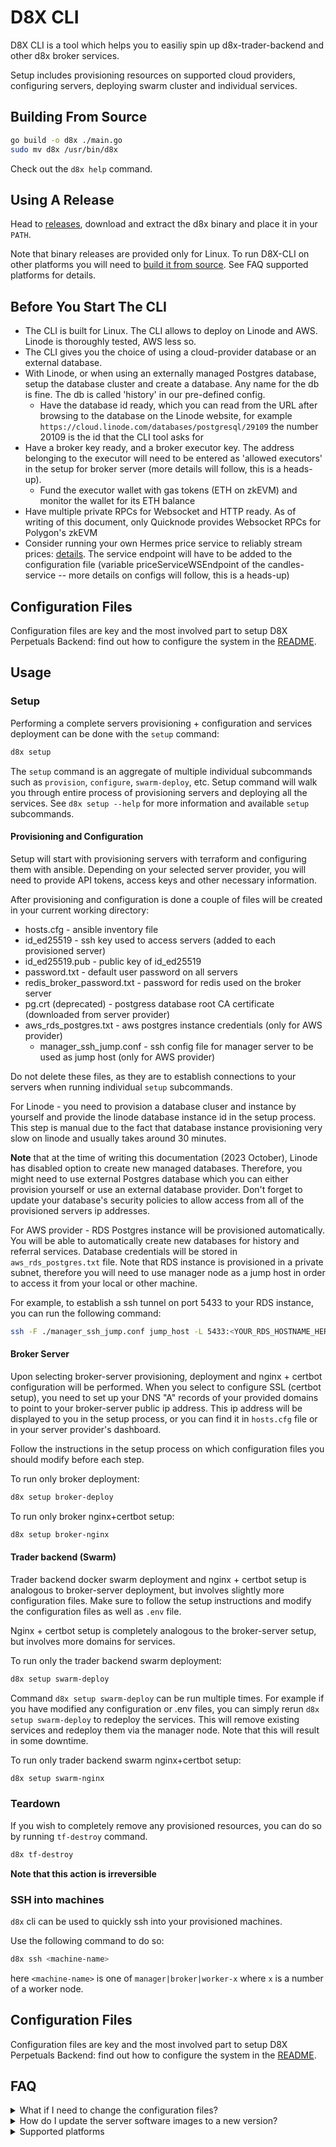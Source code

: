 # D8X CLI

D8X CLI is a tool which helps you to easiliy spin up d8x-trader-backend and
other d8x broker services.

Setup includes provisioning resources on supported cloud providers, configuring
servers, deploying swarm cluster and individual services.



## Building From Source

```bash
go build -o d8x ./main.go
sudo mv d8x /usr/bin/d8x
```
Check out the `d8x help` command.

## Using A Release

Head to [releases](https://github.com/D8-X/d8x-cli/releases), download and
extract the d8x binary and place it in your `PATH`. 

Note that binary releases are provided only for Linux. To run D8X-CLI on other
platforms you will need to [build it from source](#building-from-source). See
FAQ supported platforms for details.

## Before You Start The CLI
* The CLI is built for Linux. The CLI allows to deploy on Linode and AWS. Linode is thoroughly tested, AWS less so.
* The CLI gives you the choice of using a cloud-provider database or an external database. 
* With Linode, or when using an externally managed Postgres database, setup the database cluster and create a database. Any name for the db is fine. The db is called 'history' in our pre-defined config.
  	* Have the database id ready, which you can read from the URL after browsing to the database on the Linode website, for example `https://cloud.linode.com/databases/postgresql/29109` the number 20109 is the id that the CLI tool asks for
* Have a broker key ready, and a broker executor key. The address belonging to the executor will need to be entered as 'allowed executors' in the setup for broker server (more details will follow, this is a heads-up).
	* Fund the executor wallet with gas tokens (ETH on zkEVM) and monitor the wallet for its ETH balance 
* Have multiple private RPCs for Websocket and HTTP ready. As of writing of this document, only Quicknode provides Websocket RPCs for Polygon's zkEVM
* Consider running your own Hermes price service to reliably stream prices: [details](https://docs.pyth.network/documentation/pythnet-price-feeds/hermes). The service endpoint will have to be added to the configuration file (variable priceServiceWSEndpoint of the candles-service -- more details on configs will follow, this is a heads-up)

## Configuration Files
Configuration files are key and the most involved part to setup D8X Perpetuals Backend:
find out how to configure the system in the
[README](README_CONFIG.md).

## Usage
### Setup

Performing a complete servers provisioning + configuration and services
deployment can be done with the `setup` command:

```bash
d8x setup
```

The `setup` command is an aggregate of multiple individual subcommands such as
`provision`, `configure`, `swarm-deploy`, etc. Setup command will walk you
through entire process of provisioning servers and deploying all the services.
See `d8x setup --help` for more information and available `setup` subcommands.

#### Provisioning and Configuration
Setup will start with provisioning servers with terraform and configuring them
with ansible. Depending on your selected server provider, you will need to
provide API tokens, access keys and other necessary information.

After provisioning and configuration is done a couple of files will be created
in your current working directory:

  - hosts.cfg - ansible inventory file
  - id_ed25519 - ssh key used to access servers (added to each provisioned server)
  - id_ed25519.pub - public key of id_ed25519 
  - password.txt - default user password on all servers
  - redis_broker_password.txt - password for redis used on the broker server
  - pg.crt (deprecated) - postgress database root CA certificate (downloaded from server provider) 
  - aws_rds_postgres.txt - aws postgres instance credentials (only for AWS provider)
	- manager_ssh_jump.conf - ssh config file for manager server to be used as jump host (only for AWS provider)

Do not delete these files, as they are to establish connections to your servers
when running individual `setup` subcommands.

For Linode - you need to provision a database cluser and instance by
yourself and provide the linode database instance id in the setup process. This
step is manual due to the fact that database instance provisioning very slow on
linode and usually takes around 30 minutes.

**Note** that at the time of writing this documentation (2023 October), Linode
has disabled option to create new managed databases. Therefore, you might need
to use external Postgres database which you can either provision yourself or use
an external database provider. Don't forget to update your database's security
policies to allow access from all of the provisioned servers ip addresses. 

For AWS provider - RDS Postgres instance will be provisioned automatically. You
will be able to automatically create new databases for history and referral
services. Database credentials will be stored in `aws_rds_postgres.txt` file.
Note that RDS instance is provisioned in a private subnet, therefore you will
need to use manager node as a jump host in order to access it from your local or
other machine.

For example, to establish a ssh tunnel on port 5433 to your RDS instance, you
can run the following command:

```bash
ssh -F ./manager_ssh_jump.conf jump_host -L 5433:<YOUR_RDS_HOSTNAME_HERE>:5432 -v -N
```

#### Broker Server
Upon selecting broker-server provisioning, deployment and nginx + certbot configuration will be performed. 
When you select to configure SSL (certbot setup), you need to set up your DNS "A"
records of your provided domains to point to your broker-server public ip
address. This ip address will be displayed to you in the setup process, or you
can find it in `hosts.cfg` file or in your server provider's dashboard.

Follow the instructions in the setup process on which configuration files you
should modify before each step.

To run only broker deployment:
```bash
d8x setup broker-deploy
```

To run only broker nginx+certbot setup:
```bash
d8x setup broker-nginx
```

#### Trader backend (Swarm)
Trader backend docker swarm deployment and nginx + certbot setup is analogous to
broker-server deployment, but involves slightly more configuration files. Make
sure to follow the setup instructions and modify the configuration files as well
as `.env` file.

Nginx + certbot setup is completely analogous to the broker-server setup, but
involves more domains for services.

To run only the trader backend swarm deployment:
```bash
d8x setup swarm-deploy
```

Command `d8x setup swarm-deploy` can be run multiple times. For example if you
have modified any configuration or .env files, you can simply rerun `d8x setup
swarm-deploy` to redeploy the services. This will remove existing services and
redeploy them via the manager node. Note that this will result in some downtime.

To run only trader backend swarm nginx+certbot setup:
```bash
d8x setup swarm-nginx
```

### Teardown

If you wish to completely remove any provisioned resources, you can do so by
running `tf-destroy` command.

```bash
d8x tf-destroy
```

**Note that this action is irreversible**


### SSH into machines

`d8x` cli can be used to quickly ssh into your provisioned machines.

Use the following command to do so:

```bash
d8x ssh <machine-name>
```

here `<machine-name>` is one of `manager|broker|worker-x` where `x` is a number
of a worker node.

## Configuration Files
Configuration files are key and the most involved part to setup D8X Perpetuals Backend:
find out how to configure the system in the
[README](README_CONFIG.md).

## FAQ

<details>
  <summary>What if I need to change the configuration files?</summary>
Edit the configuration files in your local folder from which you deployed. Redeploy using the CLI, see also `d8x setup --help`.
For example `d8x setup swarm-deploy` if the config is part of "trader-backend", or `d8x setup broker-deploy` if the config is
part of "broker-server"
</details>



<details>
  <summary>How do I update the server software images to a new version?</summary>

  You login to the server where your software resides (e.g., the broker-server, or the
  swarm-manager for which you can get the ip with `d8x ip manager`).

  -  Find the hash (sha256:...) of the service you want to update by navigating to the root of the github repository, click on packages (or [here](https://github.com/orgs/D8-X/packages)), choose the package and version you want to update and the hash is displayed on the top. For example, choose "trader-main" and click the relevant version for the main broker services.
  -  Find the name of the service via `docker service ls`
  -  Now you can update the backend-service application by using the docker update command. For example:
  
  ```
  docker service update --image "ghcr.io/d8-x/d8x-trader-main:dev@sha256:aea8e56d6077c733a1d553b4291149712c022b8bd72571d2a852a5478e1ec559" stack_api
  ```
</details>

<details>
  <summary>Supported platforms</summary>

  D8X-CLI is tested and runs natively on Linux. MacOS might work, but you will
  need to manually install ansible and terraform on your system.

  D8X-CLI is not tested on Windows and will most probably not work, we would
  recommend using WSL2 to run D8X-CLI on Windows.

</details>


